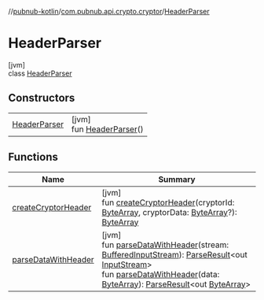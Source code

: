 //[pubnub-kotlin](../../../index.md)/[com.pubnub.api.crypto.cryptor](../index.md)/[HeaderParser](index.md)

# HeaderParser

[jvm]\
class [HeaderParser](index.md)

## Constructors

| | |
|---|---|
| [HeaderParser](-header-parser.md) | [jvm]<br>fun [HeaderParser](-header-parser.md)() |

## Functions

| Name | Summary |
|---|---|
| [createCryptorHeader](create-cryptor-header.md) | [jvm]<br>fun [createCryptorHeader](create-cryptor-header.md)(cryptorId: [ByteArray](https://kotlinlang.org/api/latest/jvm/stdlib/kotlin/-byte-array/index.html), cryptorData: [ByteArray](https://kotlinlang.org/api/latest/jvm/stdlib/kotlin/-byte-array/index.html)?): [ByteArray](https://kotlinlang.org/api/latest/jvm/stdlib/kotlin/-byte-array/index.html) |
| [parseDataWithHeader](parse-data-with-header.md) | [jvm]<br>fun [parseDataWithHeader](parse-data-with-header.md)(stream: [BufferedInputStream](https://docs.oracle.com/javase/8/docs/api/java/io/BufferedInputStream.html)): [ParseResult](../-parse-result/index.md)&lt;out [InputStream](https://docs.oracle.com/javase/8/docs/api/java/io/InputStream.html)&gt;<br>fun [parseDataWithHeader](parse-data-with-header.md)(data: [ByteArray](https://kotlinlang.org/api/latest/jvm/stdlib/kotlin/-byte-array/index.html)): [ParseResult](../-parse-result/index.md)&lt;out [ByteArray](https://kotlinlang.org/api/latest/jvm/stdlib/kotlin/-byte-array/index.html)&gt; |
